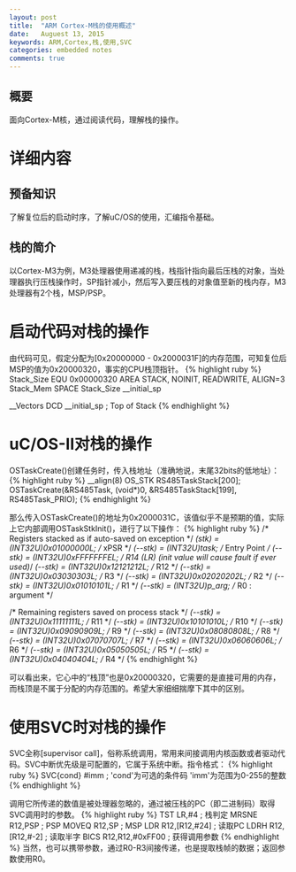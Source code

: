 ```yaml
---
layout: post
title:  "ARM Cortex-M栈的使用概述"
date:   Auguest 13, 2015
keywords: ARM,Cortex,栈,使用,SVC
categories: embedded notes
comments: true
---
```


概要
------------------------------------
面向Cortex-M核，通过阅读代码，理解栈的操作。

详细内容
============
预备知识
------------
了解复位后的启动时序，了解uC/OS的使用，汇编指令基础。

栈的简介
------------
以Cortex-M3为例，M3处理器使用递减的栈，栈指针指向最后压栈的对象，当处理器执行压栈操作时，SP指针减小，然后写入要压栈的对象值至新的栈内存，M3处理器有2个栈，MSP/PSP。

启动代码对栈的操作
============
由代码可见，假定分配为[0x20000000 - 0x2000031F]的内存范围，可知复位后MSP的值为0x20000320，事实的CPU栈顶指针。
{% highlight ruby %}
Stack_Size      EQU     0x00000320
                AREA    STACK, NOINIT, READWRITE, ALIGN=3
Stack_Mem   SPACE  Stack_Size
__initial_sp

__Vectors       DCD     __initial_sp     ; Top of Stack
{% endhighlight %}

uC/OS-II对栈的操作
============
OSTaskCreate()创建任务时，传入栈地址（准确地说，末尾32bits的低地址）：
{% highlight ruby %}
__align(8) OS_STK RS485TaskStack[200];
OSTaskCreate(&RS485Task, (void*)0, &RS485TaskStack[199], RS485Task_PRIO);
{% endhighlight %}

那么传入OSTaskCreate()的地址为0x2000031C，该值似乎不是预期的值，实际上它内部调用OSTaskStkInit()，进行了以下操作：
{% highlight ruby %}
/* Registers stacked as if auto-saved on exception   */
*(stk)    = (INT32U)0x01000000L; /* xPSR          */
*(--stk)  = (INT32U)task;        /* Entry Point   */
*(--stk)  = (INT32U)0xFFFFFFFEL; /* R14 (LR) (init value will cause fault if ever used)*/
*(--stk)  = (INT32U)0x12121212L; /* R12           */
*(--stk)  = (INT32U)0x03030303L; /* R3            */
*(--stk)  = (INT32U)0x02020202L; /* R2            */
*(--stk)  = (INT32U)0x01010101L; /* R1            */
*(--stk)  = (INT32U)p_arg;       /* R0 : argument */

/* Remaining registers saved on process stack */
*(--stk)  = (INT32U)0x11111111L;    /* R11 */
*(--stk)  = (INT32U)0x10101010L;    /* R10 */
*(--stk)  = (INT32U)0x09090909L;    /* R9  */
*(--stk)  = (INT32U)0x08080808L;    /* R8  */
*(--stk)  = (INT32U)0x07070707L;    /* R7  */
*(--stk)  = (INT32U)0x06060606L;    /* R6  */
*(--stk)  = (INT32U)0x05050505L;    /* R5  */
*(--stk)  = (INT32U)0x04040404L;    /* R4  */
{% endhighlight %}

可以看出来，它心中的“栈顶”也是0x20000320，它需要的是直接可用的内存，而栈顶是不属于分配的内存范围的。希望大家细细揣摩下其中的区别。

使用SVC时对栈的操作
============
SVC全称[supervisor call]，俗称系统调用，常用来间接调用内核函数或者驱动代码。SVC中断优先级是可配置的，它属于系统中断。指令格式：
{% highlight ruby %}
SVC{cond} #imm	; 'cond'为可选的条件码 'imm'为范围为0-255的整数
{% endhighlight %}

调用它所传递的数值是被处理器忽略的，通过被压栈的PC（即二进制码）取得SVC调用时的参数。
{% highlight ruby %}
TST     LR,#4                   ; 栈判定
MRSNE   R12,PSP                 ; PSP
MOVEQ   R12,SP                  ; MSP
LDR     R12,[R12,#24]           ; 读取PC
LDRH    R12,[R12,#-2]           ; 读取半字
BICS    R12,R12,#0xFF00         ; 获得调用参数
{% endhighlight %}
当然，也可以携带参数，通过R0-R3间接传递，也是提取栈帧的数据；返回参数使用R0。

